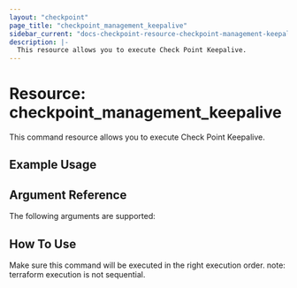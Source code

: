 ```yaml
---
layout: "checkpoint"
page_title: "checkpoint_management_keepalive"
sidebar_current: "docs-checkpoint-resource-checkpoint-management-keepalive"
description: |-
  This resource allows you to execute Check Point Keepalive.
---
```


# Resource: checkpoint_management_keepalive

This command resource allows you to execute Check Point Keepalive.

## Example Usage


## Argument Reference

The following arguments are supported:



## How To Use
Make sure this command will be executed in the right execution order. 
note: terraform execution is not sequential.  

